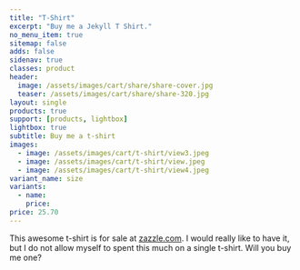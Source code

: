```yaml
---
title: "T-Shirt"
excerpt: "Buy me a Jekyll T Shirt."
no_menu_item: true
sitemap: false
adds: false
sidenav: true
classes: product
header:
  image: /assets/images/cart/share/share-cover.jpg
  teaser: /assets/images/cart/share/share-320.jpg
layout: single
products: true
support: [products, lightbox]
lightbox: true
subtitle: Buy me a t-shirt
images:
  - image: /assets/images/cart/t-shirt/view3.jpeg
  - image: /assets/images/cart/t-shirt/view.jpeg
  - image: /assets/images/cart/t-shirt/view4.jpeg
variant_name: size
variants:
  - name:
    price: 
price: 25.70
---
```


This awesome t-shirt is for sale at [zazzle.com](https://www.zazzle.com/jekyll_t_shirt-235672519224817294). I would really like to have it, but I do not allow myself to spent this much on a single t-shirt. Will you buy me one?